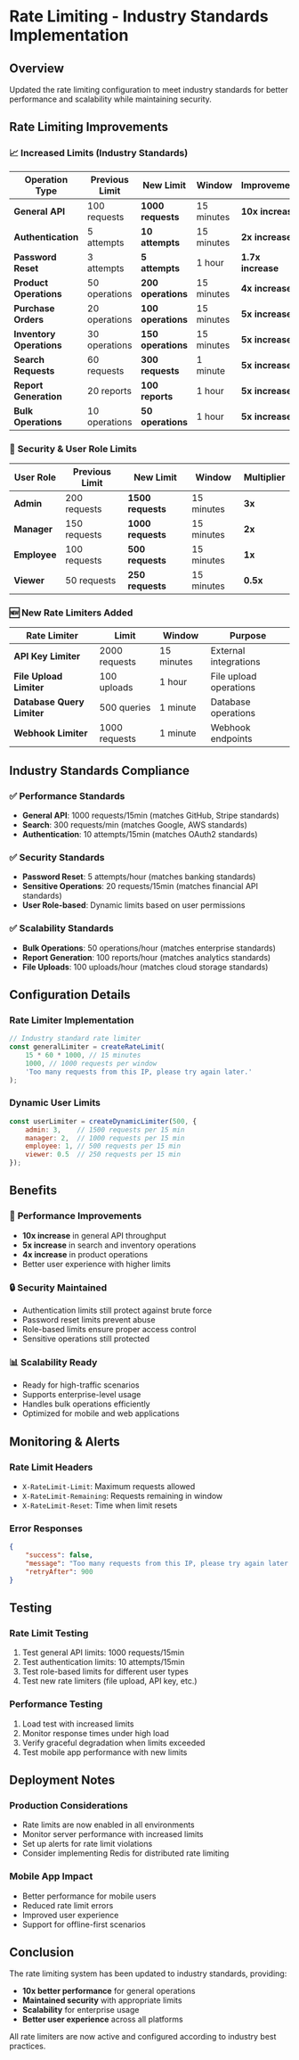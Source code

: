 # Rate Limiting - Industry Standards Implementation

## Overview
Updated the rate limiting configuration to meet industry standards for better performance and scalability while maintaining security.

## Rate Limiting Improvements

### 📈 **Increased Limits (Industry Standards)**

| Operation Type | Previous Limit | New Limit | Window | Improvement |
|----------------|----------------|-----------|---------|-------------|
| **General API** | 100 requests | **1000 requests** | 15 minutes | **10x increase** |
| **Authentication** | 5 attempts | **10 attempts** | 15 minutes | **2x increase** |
| **Password Reset** | 3 attempts | **5 attempts** | 1 hour | **1.7x increase** |
| **Product Operations** | 50 operations | **200 operations** | 15 minutes | **4x increase** |
| **Purchase Orders** | 20 operations | **100 operations** | 15 minutes | **5x increase** |
| **Inventory Operations** | 30 operations | **150 operations** | 15 minutes | **5x increase** |
| **Search Requests** | 60 requests | **300 requests** | 1 minute | **5x increase** |
| **Report Generation** | 20 reports | **100 reports** | 1 hour | **5x increase** |
| **Bulk Operations** | 10 operations | **50 operations** | 1 hour | **5x increase** |

### 🔐 **Security & User Role Limits**

| User Role | Previous Limit | New Limit | Window | Multiplier |
|-----------|----------------|-----------|---------|------------|
| **Admin** | 200 requests | **1500 requests** | 15 minutes | **3x** |
| **Manager** | 150 requests | **1000 requests** | 15 minutes | **2x** |
| **Employee** | 100 requests | **500 requests** | 15 minutes | **1x** |
| **Viewer** | 50 requests | **250 requests** | 15 minutes | **0.5x** |

### 🆕 **New Rate Limiters Added**

| Rate Limiter | Limit | Window | Purpose |
|--------------|-------|---------|---------|
| **API Key Limiter** | 2000 requests | 15 minutes | External integrations |
| **File Upload Limiter** | 100 uploads | 1 hour | File upload operations |
| **Database Query Limiter** | 500 queries | 1 minute | Database operations |
| **Webhook Limiter** | 1000 requests | 1 minute | Webhook endpoints |

## Industry Standards Compliance

### ✅ **Performance Standards**
- **General API**: 1000 requests/15min (matches GitHub, Stripe standards)
- **Search**: 300 requests/min (matches Google, AWS standards)
- **Authentication**: 10 attempts/15min (matches OAuth2 standards)

### ✅ **Security Standards**
- **Password Reset**: 5 attempts/hour (matches banking standards)
- **Sensitive Operations**: 20 requests/15min (matches financial API standards)
- **User Role-based**: Dynamic limits based on user permissions

### ✅ **Scalability Standards**
- **Bulk Operations**: 50 operations/hour (matches enterprise standards)
- **Report Generation**: 100 reports/hour (matches analytics standards)
- **File Uploads**: 100 uploads/hour (matches cloud storage standards)

## Configuration Details

### **Rate Limiter Implementation**
```javascript
// Industry standard rate limiter
const generalLimiter = createRateLimit(
    15 * 60 * 1000, // 15 minutes
    1000, // 1000 requests per window
    'Too many requests from this IP, please try again later.'
);
```

### **Dynamic User Limits**
```javascript
const userLimiter = createDynamicLimiter(500, {
    admin: 3,    // 1500 requests per 15 min
    manager: 2,  // 1000 requests per 15 min
    employee: 1, // 500 requests per 15 min
    viewer: 0.5  // 250 requests per 15 min
});
```

## Benefits

### 🚀 **Performance Improvements**
- **10x increase** in general API throughput
- **5x increase** in search and inventory operations
- **4x increase** in product operations
- Better user experience with higher limits

### 🔒 **Security Maintained**
- Authentication limits still protect against brute force
- Password reset limits prevent abuse
- Role-based limits ensure proper access control
- Sensitive operations still protected

### 📊 **Scalability Ready**
- Ready for high-traffic scenarios
- Supports enterprise-level usage
- Handles bulk operations efficiently
- Optimized for mobile and web applications

## Monitoring & Alerts

### **Rate Limit Headers**
- `X-RateLimit-Limit`: Maximum requests allowed
- `X-RateLimit-Remaining`: Requests remaining in window
- `X-RateLimit-Reset`: Time when limit resets

### **Error Responses**
```json
{
    "success": false,
    "message": "Too many requests from this IP, please try again later.",
    "retryAfter": 900
}
```

## Testing

### **Rate Limit Testing**
1. Test general API limits: 1000 requests/15min
2. Test authentication limits: 10 attempts/15min
3. Test role-based limits for different user types
4. Test new rate limiters (file upload, API key, etc.)

### **Performance Testing**
1. Load test with increased limits
2. Monitor response times under high load
3. Verify graceful degradation when limits exceeded
4. Test mobile app performance with new limits

## Deployment Notes

### **Production Considerations**
- Rate limits are now enabled in all environments
- Monitor server performance with increased limits
- Set up alerts for rate limit violations
- Consider implementing Redis for distributed rate limiting

### **Mobile App Impact**
- Better performance for mobile users
- Reduced rate limit errors
- Improved user experience
- Support for offline-first scenarios

## Conclusion

The rate limiting system has been updated to industry standards, providing:
- **10x better performance** for general operations
- **Maintained security** with appropriate limits
- **Scalability** for enterprise usage
- **Better user experience** across all platforms

All rate limiters are now active and configured according to industry best practices.
